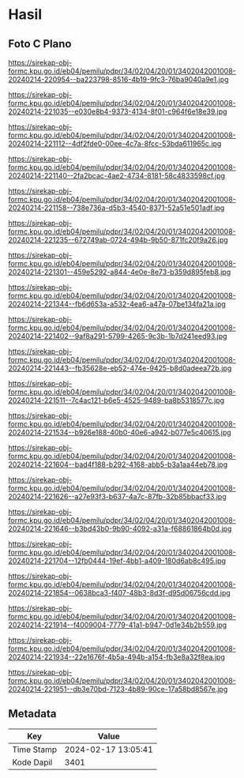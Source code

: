 # Hasil

## Foto C Plano

https://sirekap-obj-formc.kpu.go.id/eb04/pemilu/pdpr/34/02/04/20/01/3402042001008-20240214-220954--ba223798-8516-4b19-9fc3-76ba9040a9e1.jpg

https://sirekap-obj-formc.kpu.go.id/eb04/pemilu/pdpr/34/02/04/20/01/3402042001008-20240214-221035--e030e8b4-9373-4134-8f01-c964f6e18e39.jpg

https://sirekap-obj-formc.kpu.go.id/eb04/pemilu/pdpr/34/02/04/20/01/3402042001008-20240214-221112--4df2fde0-00ee-4c7a-8fcc-53bda611965c.jpg

https://sirekap-obj-formc.kpu.go.id/eb04/pemilu/pdpr/34/02/04/20/01/3402042001008-20240214-221140--2fa2bcac-4ae2-4734-8181-58c4833598cf.jpg

https://sirekap-obj-formc.kpu.go.id/eb04/pemilu/pdpr/34/02/04/20/01/3402042001008-20240214-221158--738e736a-d5b3-4540-8371-52a51e501adf.jpg

https://sirekap-obj-formc.kpu.go.id/eb04/pemilu/pdpr/34/02/04/20/01/3402042001008-20240214-221235--672749ab-0724-494b-9b50-871fc20f9a26.jpg

https://sirekap-obj-formc.kpu.go.id/eb04/pemilu/pdpr/34/02/04/20/01/3402042001008-20240214-221301--459e5292-a844-4e0e-8e73-b359d895feb8.jpg

https://sirekap-obj-formc.kpu.go.id/eb04/pemilu/pdpr/34/02/04/20/01/3402042001008-20240214-221344--fb6d653a-a532-4ea6-a47a-07be134fa21a.jpg

https://sirekap-obj-formc.kpu.go.id/eb04/pemilu/pdpr/34/02/04/20/01/3402042001008-20240214-221402--9af8a291-5799-4265-9c3b-1b7d241eed93.jpg

https://sirekap-obj-formc.kpu.go.id/eb04/pemilu/pdpr/34/02/04/20/01/3402042001008-20240214-221443--fb35628e-eb52-474e-9425-b8d0adeea72b.jpg

https://sirekap-obj-formc.kpu.go.id/eb04/pemilu/pdpr/34/02/04/20/01/3402042001008-20240214-221511--7c4ac121-b6e5-4525-9489-ba8b5318577c.jpg

https://sirekap-obj-formc.kpu.go.id/eb04/pemilu/pdpr/34/02/04/20/01/3402042001008-20240214-221534--b926e188-40b0-40e6-a942-b077e5c40615.jpg

https://sirekap-obj-formc.kpu.go.id/eb04/pemilu/pdpr/34/02/04/20/01/3402042001008-20240214-221604--bad4f188-b292-4168-abb5-b3a1aa44eb78.jpg

https://sirekap-obj-formc.kpu.go.id/eb04/pemilu/pdpr/34/02/04/20/01/3402042001008-20240214-221626--a27e93f3-b637-4a7c-87fb-32b85bbacf33.jpg

https://sirekap-obj-formc.kpu.go.id/eb04/pemilu/pdpr/34/02/04/20/01/3402042001008-20240214-221646--b3bd43b0-9b90-4092-a31a-f68861864b0d.jpg

https://sirekap-obj-formc.kpu.go.id/eb04/pemilu/pdpr/34/02/04/20/01/3402042001008-20240214-221704--12fb0444-19ef-4bb1-a409-180d6ab8c495.jpg

https://sirekap-obj-formc.kpu.go.id/eb04/pemilu/pdpr/34/02/04/20/01/3402042001008-20240214-221854--0638bca3-f407-48b3-8d3f-d95d06756cdd.jpg

https://sirekap-obj-formc.kpu.go.id/eb04/pemilu/pdpr/34/02/04/20/01/3402042001008-20240214-221914--f4009004-7779-41a1-b947-0d1e34b2b559.jpg

https://sirekap-obj-formc.kpu.go.id/eb04/pemilu/pdpr/34/02/04/20/01/3402042001008-20240214-221934--22e1676f-4b5a-494b-a154-fb3e8a32f8ea.jpg

https://sirekap-obj-formc.kpu.go.id/eb04/pemilu/pdpr/34/02/04/20/01/3402042001008-20240214-221951--db3e70bd-7123-4b89-90ce-17a58bd8567e.jpg


## Metadata

| Key        | Value               |
| ---------- | ------------------- |
| Time Stamp | 2024-02-17 13:05:41 |
| Kode Dapil | 3401                |




